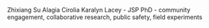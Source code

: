 Zhixiang Su
Alagia Cirolia
Karalyn Lacey - JSP PhD - community engagement, collaborative research, public safety, field experiments
